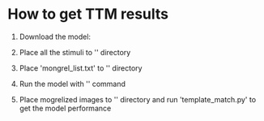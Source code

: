 # How to get TTM results

1. Download the model: 

2. Place all the stimuli to '' directory

3. Place 'mongrel_list.txt' to '' directory

4. Run the model with '' command

5. Place mogrelized images to '' directory and run 'template_match.py' to get the model performance
